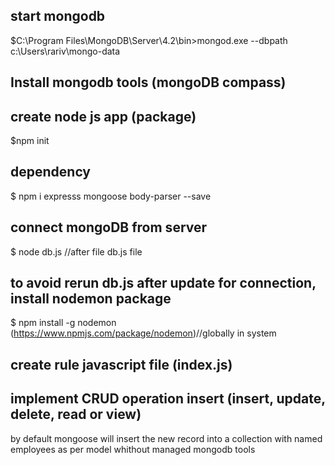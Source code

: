 ## start mongodb 
$C:\Program Files\MongoDB\Server\4.2\bin>mongod.exe --dbpath c:\Users\rariv\mongo-data

## Install mongodb tools (mongoDB compass)

## create node js app (package)
$npm init

## dependency 
$  npm i expresss mongoose body-parser --save

## connect mongoDB from server
$ node db.js //after file db.js file

## to avoid rerun db.js after update for connection, install nodemon package
$ npm install -g nodemon (https://www.npmjs.com/package/nodemon)//globally in system

## create rule javascript file (index.js)

## implement CRUD operation insert (insert, update, delete, read or view)
by default mongoose will insert the new record into a collection with named employees
as per model 
whithout managed mongodb tools